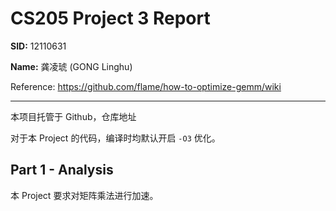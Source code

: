 # CS205 Project 3 Report
**SID:** 12110631

**Name:** 龚凌琥 (GONG Linghu)

Reference: https://github.com/flame/how-to-optimize-gemm/wiki

---


本项目托管于 Github，仓库地址

对于本 Project 的代码，编译时均默认开启 `-O3` 优化。
## Part 1 - Analysis

本 Project 要求对矩阵乘法进行加速。

#
